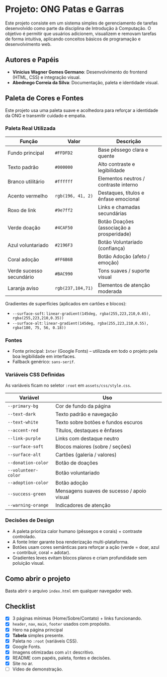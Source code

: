 # Projeto: ONG Patas e Garras

Este projeto consiste em um sistema simples de gerenciamento de tarefas desenvolvido como parte da disciplina de Introdução à Computação. O objetivo é permitir que usuários adicionem, visualizem e removam tarefas de forma intuitiva, aplicando conceitos básicos de programação e desenvolvimento web.

## Autores e Papéis

- **Vinicius Wagner Gomes Germano**: Desenvolvimento do frontend (HTML, CSS) e integração visual.
- **Abednego Correia da Silva**: Documentação, paleta e identidade visual.

## Paleta de Cores e Fontes

Este projeto usa uma paleta suave e acolhedora para reforçar a identidade da ONG e transmitir cuidado e empatia.

### Paleta Real Utilizada
| Função | Valor | Descrição |
|--------|-------|-----------|
| Fundo principal | `#FFDFD2` | Base pêssego clara e quente |
| Texto padrão | `#000000` | Alto contraste e legibilidade |
| Branco utilitário | `#ffffff` | Elementos neutros / contraste interno |
| Acento vermelho | `rgb(196, 41, 2)` | Destaques, títulos e ênfase emocional |
| Roxo de link | `#9e7ff2` | Links e chamadas secundárias |
| Verde doação | `#4CAF50` | Botão Doações (associação a prosperidade) |
| Azul voluntariado | `#2196F3` | Botão Voluntariado (confiança) |
| Coral adoção | `#FF6B6B` | Botão Adoção (afeto / emoção) |
| Verde sucesso secundário | `#BAC990` | Tons suaves / suporte visual |
| Laranja aviso | `rgb(237,104,71)` | Elementos de atenção moderada |

Gradientes de superfícies (aplicados em cartões e blocos):
- `--surface-soft`: `linear-gradient(145deg, rgba(255,223,210,0.65), rgba(255,223,210,0.35))`
- `--surface-alt`: `linear-gradient(145deg, rgba(255,223,210,0.55), rgba(180, 75, 56, 0.18))`

### Fontes
- Fonte principal: `Inter` (Google Fonts) – utilizada em todo o projeto pela boa legibilidade em interfaces.
- Fallback genérico: `sans-serif`.

### Variáveis CSS Definidas
As variáveis ficam no seletor `:root` em `assets/css/style.css`.

| Variável | Uso |
|----------|-----|
| `--primary-bg` | Cor de fundo da página |
| `--text-dark` | Texto padrão e navegação |
| `--text-white` | Texto sobre botões e fundos escuros |
| `--accent-red` | Títulos, destaques e ênfases |
| `--link-purple` | Links com destaque neutro |
| `--surface-soft` | Blocos maiores (sobre / seções) |
| `--surface-alt` | Cartões (galeria / valores) |
| `--donation-color` | Botão de doações |
| `--volunteer-color` | Botão voluntariado |
| `--adoption-color` | Botão adoção |
| `--success-green` | Mensagens suaves de sucesso / apoio visual |
| `--warning-orange` | Indicadores de atenção |

### Decisões de Design
- A paleta prioriza calor humano (pêssegos e corais) + contraste controlado.
- A fonte Inter garante boa renderização multi-plataforma.
- Botões usam cores semânticas para reforçar a ação (verde = doar, azul = contribuir, coral = adotar).
- Gradientes leves evitam blocos planos e criam profundidade sem poluição visual.

## Como abrir o projeto

Basta abrir o arquivo `index.html` em qualquer navegador web.

## Checklist

- [x]  3 páginas mínimas (Home/Sobre/Contato) + links funcionando.
- [x]  `header`, `nav`, `main`, `footer` usados com propósito.
- [x]  Hero na página principal
- [x]  **Tabela** simples presente.
- [x]  Paleta no `:root` (variáveis CSS).
- [x]  Google Fonts.
- [x]  Imagens otimizadas com `alt` descritivo.
- [x]  README com papéis, paleta, fontes e decisões.
- [x]  Site no ar.
- [ ]  Vídeo de demonstração.
